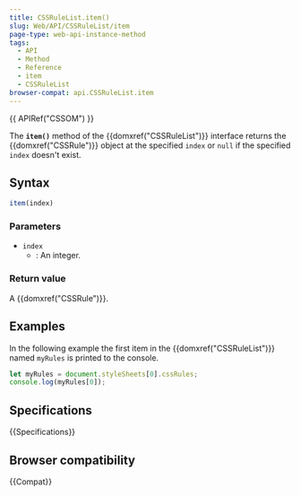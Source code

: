 ```yaml
---
title: CSSRuleList.item()
slug: Web/API/CSSRuleList/item
page-type: web-api-instance-method
tags:
  - API
  - Method
  - Reference
  - item
  - CSSRuleList
browser-compat: api.CSSRuleList.item
---
```


{{ APIRef("CSSOM") }}

The **`item()`** method of the {{domxref("CSSRuleList")}} interface returns the {{domxref("CSSRule")}} object at the specified `index` or `null` if the specified `index` doesn't exist.

## Syntax

```js
item(index)
```

### Parameters

- `index`
  - : An integer.

### Return value

A {{domxref("CSSRule")}}.

## Examples

In the following example the first item in the {{domxref("CSSRuleList")}} named `myRules` is printed to the console.

```js
let myRules = document.styleSheets[0].cssRules;
console.log(myRules[0]);
```

## Specifications

{{Specifications}}

## Browser compatibility

{{Compat}}
